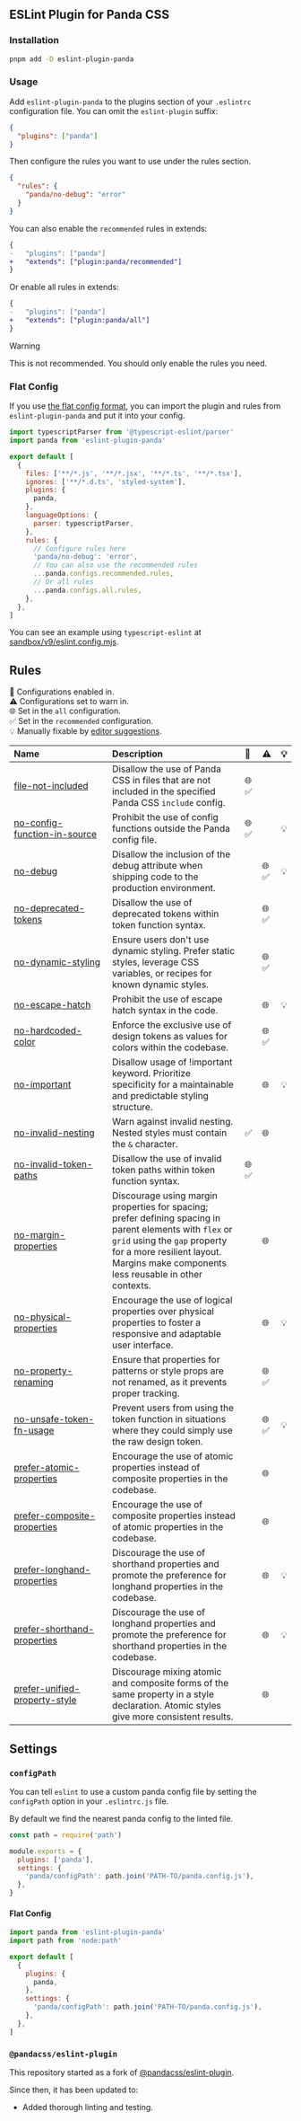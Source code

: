 ## ESLint Plugin for Panda CSS

### Installation

```bash
pnpm add -D eslint-plugin-panda
```

### Usage

Add `eslint-plugin-panda` to the plugins section of your `.eslintrc` configuration file. You can omit the
`eslint-plugin` suffix:

```json
{
  "plugins": ["panda"]
}
```

Then configure the rules you want to use under the rules section.

```json
{
  "rules": {
    "panda/no-debug": "error"
  }
}
```

You can also enable the `recommended` rules in extends:

```diff
{
-   "plugins": ["panda"]
+   "extends": ["plugin:panda/recommended"]
}
```

Or enable all rules in extends:

```diff
{
-   "plugins": ["panda"]
+   "extends": ["plugin:panda/all"]
}
```

> [!WARNING]  
> This is not recommended. You should only enable the rules you need.

### Flat Config

If you use [the flat config format](https://eslint.org/docs/latest/use/configure/configuration-files), you can import
the plugin and rules from `eslint-plugin-panda` and put it into your config.

```js filename="eslint.config.mjs"
import typescriptParser from '@typescript-eslint/parser'
import panda from 'eslint-plugin-panda'

export default [
  {
    files: ['**/*.js', '**/*.jsx', '**/*.ts', '**/*.tsx'],
    ignores: ['**/*.d.ts', 'styled-system'],
    plugins: {
      panda,
    },
    languageOptions: {
      parser: typescriptParser,
    },
    rules: {
      // Configure rules here
      'panda/no-debug': 'error',
      // You can also use the recommended rules
      ...panda.configs.recommended.rules,
      // Or all rules
      ...panda.configs.all.rules,
    },
  },
]
```

You can see an example using `typescript-eslint` at [sandbox/v9/eslint.config.mjs](./sandbox/v9/eslint.config.mjs).

## Rules

<!-- begin auto-generated rules list -->

💼 Configurations enabled in.\
⚠️ Configurations set to warn in.\
🌐 Set in the `all` configuration.\
✅ Set in the `recommended` configuration.\
💡 Manually fixable by [editor suggestions](https://eslint.org/docs/latest/use/core-concepts#rule-suggestions).

| Name                                                                         | Description                                                                                                                                                                                                                     | 💼    | ⚠️    | 💡  |
| :--------------------------------------------------------------------------- | :------------------------------------------------------------------------------------------------------------------------------------------------------------------------------------------------------------------------------ | :---- | :---- | :-- |
| [file-not-included](docs/rules/file-not-included.md)                         | Disallow the use of Panda CSS in files that are not included in the specified Panda CSS `include` config.                                                                                                                       | 🌐 ✅ |       |     |
| [no-config-function-in-source](docs/rules/no-config-function-in-source.md)   | Prohibit the use of config functions outside the Panda config file.                                                                                                                                                             | 🌐 ✅ |       | 💡  |
| [no-debug](docs/rules/no-debug.md)                                           | Disallow the inclusion of the debug attribute when shipping code to the production environment.                                                                                                                                 |       | 🌐 ✅ | 💡  |
| [no-deprecated-tokens](docs/rules/no-deprecated-tokens.md)                   | Disallow the use of deprecated tokens within token function syntax.                                                                                                                                                             |       | 🌐 ✅ |     |
| [no-dynamic-styling](docs/rules/no-dynamic-styling.md)                       | Ensure users don't use dynamic styling. Prefer static styles, leverage CSS variables, or recipes for known dynamic styles.                                                                                                      |       | 🌐 ✅ |     |
| [no-escape-hatch](docs/rules/no-escape-hatch.md)                             | Prohibit the use of escape hatch syntax in the code.                                                                                                                                                                            |       | 🌐    | 💡  |
| [no-hardcoded-color](docs/rules/no-hardcoded-color.md)                       | Enforce the exclusive use of design tokens as values for colors within the codebase.                                                                                                                                            |       | 🌐 ✅ |     |
| [no-important](docs/rules/no-important.md)                                   | Disallow usage of !important keyword. Prioritize specificity for a maintainable and predictable styling structure.                                                                                                              |       | 🌐    | 💡  |
| [no-invalid-nesting](docs/rules/no-invalid-nesting.md)                       | Warn against invalid nesting. Nested styles must contain the `&` character.                                                                                                                                                     | ✅    | 🌐    |     |
| [no-invalid-token-paths](docs/rules/no-invalid-token-paths.md)               | Disallow the use of invalid token paths within token function syntax.                                                                                                                                                           | 🌐 ✅ |       |     |
| [no-margin-properties](docs/rules/no-margin-properties.md)                   | Discourage using margin properties for spacing; prefer defining spacing in parent elements with `flex` or `grid` using the `gap` property for a more resilient layout. Margins make components less reusable in other contexts. |       | 🌐    |     |
| [no-physical-properties](docs/rules/no-physical-properties.md)               | Encourage the use of logical properties over physical properties to foster a responsive and adaptable user interface.                                                                                                           |       | 🌐    | 💡  |
| [no-property-renaming](docs/rules/no-property-renaming.md)                   | Ensure that properties for patterns or style props are not renamed, as it prevents proper tracking.                                                                                                                             |       | 🌐 ✅ |     |
| [no-unsafe-token-fn-usage](docs/rules/no-unsafe-token-fn-usage.md)           | Prevent users from using the token function in situations where they could simply use the raw design token.                                                                                                                     |       | 🌐 ✅ | 💡  |
| [prefer-atomic-properties](docs/rules/prefer-atomic-properties.md)           | Encourage the use of atomic properties instead of composite properties in the codebase.                                                                                                                                         |       | 🌐    |     |
| [prefer-composite-properties](docs/rules/prefer-composite-properties.md)     | Encourage the use of composite properties instead of atomic properties in the codebase.                                                                                                                                         |       | 🌐    |     |
| [prefer-longhand-properties](docs/rules/prefer-longhand-properties.md)       | Discourage the use of shorthand properties and promote the preference for longhand properties in the codebase.                                                                                                                  |       | 🌐    | 💡  |
| [prefer-shorthand-properties](docs/rules/prefer-shorthand-properties.md)     | Discourage the use of longhand properties and promote the preference for shorthand properties in the codebase.                                                                                                                  |       | 🌐    | 💡  |
| [prefer-unified-property-style](docs/rules/prefer-unified-property-style.md) | Discourage mixing atomic and composite forms of the same property in a style declaration. Atomic styles give more consistent results.                                                                                           |       | 🌐    |     |

<!-- end auto-generated rules list -->

## Settings

### `configPath`

You can tell `eslint` to use a custom panda config file by setting the `configPath` option in your `.eslintrc.js` file.

By default we find the nearest panda config to the linted file.

```js filename=".eslintrc.(c)js"
const path = require('path')

module.exports = {
  plugins: ['panda'],
  settings: {
    'panda/configPath': path.join('PATH-TO/panda.config.js'),
  },
}
```

#### Flat Config

```js filename="eslint.config.mjs"
import panda from 'eslint-plugin-panda'
import path from 'node:path'

export default [
  {
    plugins: {
      panda,
    },
    settings: {
      'panda/configPath': path.join('PATH-TO/panda.config.js'),
    },
  },
]
```

### `@pandacss/eslint-plugin`

This repository started as a fork of [@pandacss/eslint-plugin](https://github.com/chakra-ui/eslint-plugin-panda).

Since then, it has been updated to:

- Added thorough linting and testing.
